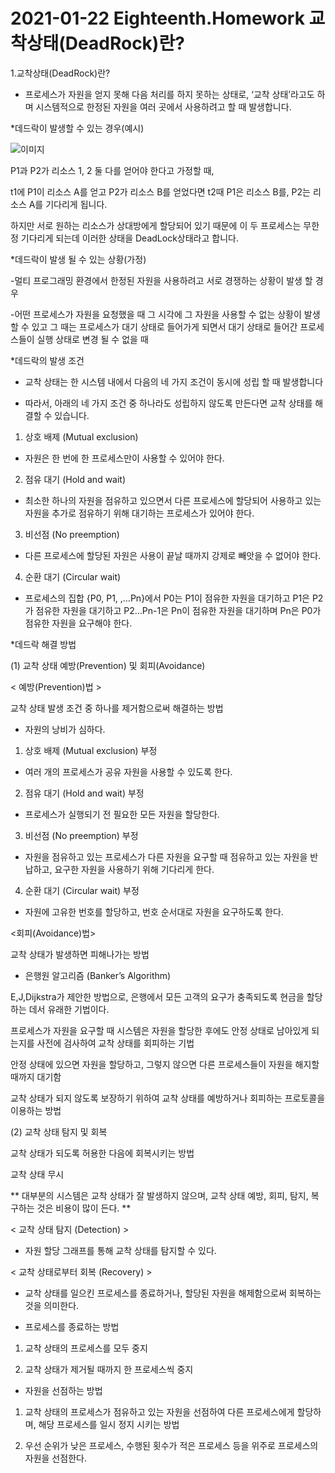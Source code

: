 # 2021-01-22 Eighteenth.Homework 교착상태(DeadRock)란?

1.교착상태(DeadRock)란?

- 프로세스가 자원을 얻지 못해 다음 처리를 하지 못하는 상태로, ‘교착 상태’라고도 하며
  시스템적으로 한정된 자원을 여러 곳에서 사용하려고 할 때 발생합니다.

*데드락이 발생할 수 있는 경우(예시)

![이미지](https://t1.daumcdn.net/cfile/tistory/243E89355714C26E28)

P1과 P2가 리소스 1, 2 둘 다를 얻어야 한다고 가정할 때,

t1에 P1이 리소스 A를 얻고 P2가 리소스 B를 얻었다면 t2때 P1은 리소스 B를, P2는 리소스 A를 기다리게 됩니다.

하지만 서로 원하는 리소스가 상대방에게 할당되어 있기 때문에 이 두 프로세스는 무한정 기다리게 되는데 이러한 상태을 DeadLock상태라고 합니다.

*데드락이 발생 될 수 있는 상황(가정)

-멀티 프로그래밍 환경에서 한정된 자원을 사용하려고 서로 경쟁하는 상황이 발생 할 경우

-어떤 프로세스가 자원을 요청했을 때 그 시각에 그 자원을 사용할 수 없는 상황이 발생할 수 있고
 그 때는 프로세스가 대기 상태로 들어가게 되면서 대기 상태로 들어간 프로세스들이 실행 상태로 변경 될 수 없을 때


*데드락의 발생 조건

- 교착 상태는 한 시스템 내에서 다음의 네 가지 조건이 동시에 성립 할 때 발생합니다

- 따라서, 아래의 네 가지 조건 중 하나라도 성립하지 않도록 만든다면 교착 상태를 해결할 수 있습니다.

1) 상호 배제 (Mutual exclusion)

- 자원은 한 번에 한 프로세스만이 사용할 수 있어야 한다.

2) 점유 대기 (Hold and wait)

- 최소한 하나의 자원을 점유하고 있으면서 다른 프로세스에 할당되어 사용하고 있는 자원을 추가로 점유하기 위해 대기하는 프로세스가 있어야 한다.

3) 비선점 (No preemption)

- 다른 프로세스에 할당된 자원은 사용이 끝날 때까지 강제로 빼앗을 수 없어야 한다.

4) 순환 대기 (Circular wait)

- 프로세스의 집합 {P0, P1, ,…Pn}에서 P0는 P1이 점유한 자원을 대기하고 P1은 P2가 점유한 자원을 대기하고 P2…Pn-1은 Pn이 점유한 자원을 대기하며 Pn은 P0가 점유한 자원을 요구해야 한다.


*데드락 해결 방법

(1) 교착 상태 예방(Prevention) 및 회피(Avoidance)

< 예방(Prevention)법 >

교착 상태 발생 조건 중 하나를 제거함으로써 해결하는 방법

- 자원의 낭비가 심하다.

1) 상호 배제 (Mutual exclusion) 부정

- 여러 개의 프로세스가 공유 자원을 사용할 수 있도록 한다.

2) 점유 대기 (Hold and wait) 부정

- 프로세스가 실행되기 전 필요한 모든 자원을 할당한다.

3) 비선점 (No preemption) 부정

- 자원을 점유하고 있는 프로세스가 다른 자원을 요구할 때 점유하고 있는 자원을 반납하고, 요구한 자원을 사용하기 위해 기다리게 한다.

4) 순환 대기 (Circular wait) 부정

- 자원에 고유한 번호를 할당하고, 번호 순서대로 자원을 요구하도록 한다.


<회피(Avoidance)법>

교착 상태가 발생하면 피해나가는 방법

- 은행원 알고리즘 (Banker’s Algorithm)

E,J,Dijkstra가 제안한 방법으로, 은행에서 모든 고객의 요구가 충족되도록 현금을 할당하는 데서 유래한 기법이다.

프로세스가 자원을 요구할 때 시스템은 자원을 할당한 후에도 안정 상태로 남아있게 되는지를 사전에 검사하여 교착 상태를 회피하는 기법

안정 상태에 있으면 자원을 할당하고, 그렇지 않으면 다른 프로세스들이 자원을 해지할 때까지 대기함

교착 상태가 되지 않도록 보장하기 위하여 교착 상태를 예방하거나 회피하는 프로토콜을 이용하는 방법


(2) 교착 상태 탐지 및 회복

교착 상태가 되도록 허용한 다음에 회복시키는 방법

교착 상태 무시

** 대부분의 시스템은 교착 상태가 잘 발생하지 않으며, 교착 상태 예방, 회피, 탐지, 복구하는 것은 비용이 많이 든다. **

< 교착 상태 탐지 (Detection) >

- 자원 할당 그래프를 통해 교착 상태를 탐지할 수 있다.



< 교착 상태로부터 회복 (Recovery) >

- 교착 상태를 일으킨 프로세스를 종료하거나, 할당된 자원을 해제함으로써 회복하는 것을 의미한다.

- 프로세스를 종료하는 방법

1. 교착 상태의 프로세스를 모두 중지

2. 교착 상태가 제거될 때까지 한 프로세스씩 중지


- 자원을 선점하는 방법

1. 교착 상태의 프로세스가 점유하고 있는 자원을 선점하여 다른 프로세스에게 할당하며, 해당 프로세스를 일시 정지 시키는 방법

2. 우선 순위가 낮은 프로세스, 수행된 횟수가 적은 프로세스 등을 위주로 프로세스의 자원을 선점한다.

